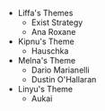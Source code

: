 - Liffa's Themes
  - Exist Strategy
  - Ana Roxane
- Kipnu's Theme
  - Hauschka
- Melna's Theme
  - Dario Marianelli
  - Dustin O'Hallaran
- Linyu's Theme
  - Aukai
